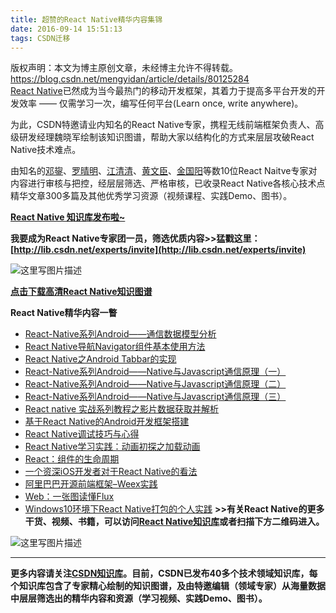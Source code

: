 ```yaml
---
title: 超赞的React Native精华内容集锦
date: 2016-09-14 15:51:13
tags: CSDN迁移
---
```

 版权声明：本文为博主原创文章，未经博主允许不得转载。 https://blog.csdn.net/mengyidan/article/details/80125284   
  [React Native](http://lib.csdn.net)已然成为当今最热门的移动开发框架，其着力于提高多平台开发的开发效率 —— 仅需学习一次，编写任何平台(Learn once, write anywhere)。

为此，CSDN特邀请业内知名的React Native专家，携程无线前端框架负责人、高级研发经理魏晓军绘制该知识图谱，帮助大家以结构化的方式来层层攻破React Native技术难点。

由知名的[邓鋆](http://my.csdn.net/tdzl2009)、[罗晴明](http://my.csdn.net/sunnylqm1)、[江清清](http://my.csdn.net/jiangqq781931404)、[黄文臣](http://my.csdn.net/Hello_Hwc)、[金国阳](http://my.csdn.net/megatronkings)等数10位React Naitve专家对内容进行审核与把控，经层层筛选、严格审核，已收录React Native各核心技术点精华文章300多篇及其他优秀学习资源（视频课程、实践Demo、图书）。

**[React Native 知识库发布啦~](http://lib.csdn.net/base/reactnative)**

**我要成为React Native专家团一员，筛选优质内容>>猛戳这里：[http://lib.csdn.net/experts/invite](http://lib.csdn.net/experts/invite)**



![这里写图片描述](https://img-blog.csdn.net/20160914153332336)



**[点击下载高清React Native知识图谱](%5Bhttp%3A//lib.csdn.net/base/reactnative/structure%5D%28http://lib.csdn.net/base/reactnative/structure%29)**

**React Native精华内容一瞥**


  * [React-Native系列Android——通信数据模型分析](http://lib.csdn.net/article/52/20356?knId=1413) 
  * [React Native导航Navigator组件基本使用方法](http://lib.csdn.net/article/52/43550?knId=1409) 
  * [React Native之Android Tabbar的实现](http://lib.csdn.net/article/52/43555?knId=1412) 
  * [React-Native系列Android——Native与Javascript通信原理（一）](http://lib.csdn.net/article/52/32267?knId=1419) 
  * [React-Native系列Android——Native与Javascript通信原理（二）](http://lib.csdn.net/article/52/43697?knId=1419) 
  * [React-Native系列Android——Native与Javascript通信原理（三）](http://lib.csdn.net/article/52/41569?knId=1419) 
  * [React native 实战系列教程之影片数据获取并解析](http://lib.csdn.net/article/52/41564?knId=1413) 
  * [基于React Native的Android开发框架搭建](http://lib.csdn.net/article/52/41559?knId=1412) 
  * [React Native调试技巧与心得](http://lib.csdn.net/article/52/38144?knId=1412) 
  * [React Native学习实践：动画初探之加载动画](http://lib.csdn.net/article/52/36996?knId=1413) 
  * [React：组件的生命周期](http://lib.csdn.net/article/52/10822?knId=1407) 
  * [一个资深iOS开发者对于React Native的看法](http://lib.csdn.net/article/52/38241?knId=1440) 
  * [阿里巴巴开源前端框架–Weex实践](http://lib.csdn.net/article/52/36761?knId=1429) 
  * [Web：一张图读懂Flux](http://lib.csdn.net/article/52/34913?knId=1431) 
  * [Windows10环境下React Native打包的个人实践](http://lib.csdn.net/article/52/33647?knId=1421) **>>有关React Native的更多干货、视频、书籍，可以访问[React Native知识库](http://lib.csdn.net/base/reactnative)或者扫描下方二维码进入。**   


![这里写图片描述](https://img-blog.csdn.net/20160914155746485)




--------
  
**更多内容请关注[CSDN知识库](http://lib.csdn.net)。目前，CSDN已发布40多个技术领域知识库，每个知识库包含了专家精心绘制的知识图谱，及由特邀编辑（领域专家）从海量数据中层层筛选出的精华内容和资源（学习视频、实践Demo、图书）。**

   
  